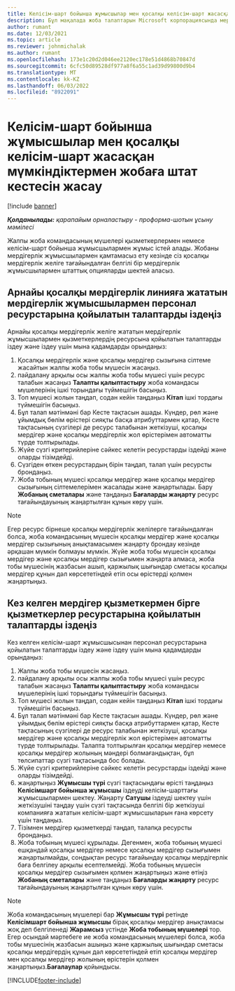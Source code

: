 ```yaml
---
title: Келісім-шарт бойынша жұмысшылар мен қосалқы келісім-шарт жасасқан мүмкіндіктермен жобаға штат кестесін жасау
description: Бұл мақалада жоба талаптарын Microsoft корпорациясында мердігерлік жұмысшыларды немесе қосалқы мердігерлік мүмкіндіктерді пайдалану арқылы қалай қамтамасыз етуге болатыны түсіндіріледі Dynamics 365 Project Operations.
author: rumant
ms.date: 12/03/2021
ms.topic: article
ms.reviewer: johnmichalak
ms.author: rumant
ms.openlocfilehash: 173e1c20d2d046ee2120ec178e51d4868b70847d
ms.sourcegitcommit: 6cfc50d89528df977a8f6a55c1ad39d99800d9b4
ms.translationtype: MT
ms.contentlocale: kk-KZ
ms.lasthandoff: 06/03/2022
ms.locfileid: "8922091"
---
```

# <a name="staffing-a-project-with-contract-workers-and-subcontracted-capacity"></a>Келісім-шарт бойынша жұмысшылар мен қосалқы келісім-шарт жасасқан мүмкіндіктермен жобаға штат кестесін жасау

[!include [banner](../../includes/dataverse-preview.md)]

_**Қолданылады:** қарапайым орналастыру - проформа-шотын ұсыну мәмілесі_

Жалпы жоба командасының мүшелері қызметкерлермен немесе келісім-шарт бойынша жұмысшылармен жұмыс істей алады. Жобаны мердігерлік жұмысшылармен қамтамасыз ету кезінде сіз қосалқы мердігерлік желіге тағайындалған белгілі бір мердігерлік жұмысшылармен штаттық опцияларды шектей аласыз. 

## <a name="search-for-staff-resource-requirements-with-contract-workers-that-belong-to-a-specific-subcontract-line"></a>Арнайы қосалқы мердігерлік линияға жататын мердігерлік жұмысшылармен персонал ресурстарына қойылатын талаптарды іздеңіз

Арнайы қосалқы мердігерлік желіге жататын мердігерлік жұмысшылармен қызметкерлердің ресурсына қойылатын талаптарды іздеу және іздеу үшін мына қадамдарды орындаңыз:

1. Қосалқы мердігерлік және қосалқы мердігер сызығына сілтеме жасайтын жалпы жоба тобы мүшесін жасаңыз.
2. пайдалану арқылы осы жалпы жоба тобы мүшесі үшін ресурс талабын жасаңыз **Талапты қалыптастыру** жоба командасы мүшелерінің ішкі торындағы түймешігін басыңыз.
3. Топ мүшесі жолын таңдап, содан кейін таңдаңыз **Кітап** ішкі тордағы түймешігін басыңыз. 
4. Бұл талап мәтінмәні бар Кесте тақтасын ашады. Күндер, рөл және ұйымдық бөлім өрістері сияқты басқа атрибуттармен қатар, Кесте тақтасының сүзгілері де ресурс талабынан жеткізуші, қосалқы мердігер және қосалқы мердігерлік жол өрістерімен автоматты түрде толтырылады.
5. Жүйе сүзгі критерийлеріне сәйкес келетін ресурстарды іздейді және оларды тізімдейді. 
6. Сүзгіден өткен ресурстардың бірін таңдап, талап үшін ресурсты брондаңыз. 
7. Жоба тобының мүшесі қосалқы мердігер және қосалқы мердігер сызығының сілтемелерімен жасалады және жаңартылады. Бару **Жобаның сметалары** және таңдаңыз **Бағаларды жаңарту** ресурс тағайындауының жаңартылған құнын көру үшін. 

> [!NOTE]
> Егер ресурс бірнеше қосалқы мердігерлік желілерге тағайындалған болса, жоба командасының мүшесін қосалқы мердігер және қосалқы мердігер сызығының анықтамасымен жаңарту брондау кезінде әрқашан мүмкін болмауы мүмкін. Жүйе жоба тобы мүшесін қосалқы мердігер және қосалқы мердігер сызығымен жаңарта алмаса, жоба тобы мүшесінің жазбасын ашып, қаржылық шығындар сметасы қосалқы мердігер құнын дәл көрсететіндей етіп осы өрістерді қолмен жаңартыңыз.

## <a name="search-for-and-staff-resource-requirements-with-any-contract-worker"></a>Кез келген мердігер қызметкермен бірге қызметкерлер ресурстарына қойылатын талаптарды іздеңіз

Кез келген келісім-шарт жұмысшысынан персонал ресурстарына қойылатын талаптарды іздеу және іздеу үшін мына қадамдарды орындаңыз:

1. Жалпы жоба тобы мүшесін жасаңыз.
2. пайдалану арқылы осы жалпы жоба тобы мүшесі үшін ресурс талабын жасаңыз **Талапты қалыптастыру** жоба командасы мүшелерінің ішкі торындағы түймешігін басыңыз.
3. Топ мүшесі жолын таңдап, содан кейін таңдаңыз **Кітап** ішкі тордағы түймешігін басыңыз. 
4. Бұл талап мәтінмәні бар Кесте тақтасын ашады. Күндер, рөл және ұйымдық бөлім өрістері сияқты басқа атрибуттармен қатар, Кесте тақтасының сүзгілері де ресурс талабынан жеткізуші, қосалқы мердігер және қосалқы мердігерлік жол өрістерімен автоматты түрде толтырылады. Талапта толтырылған қосалқы мердігер немесе қосалқы мердігер жолының мәндері болмағандықтан, бұл төлсипаттар сүзгі тақтасында бос болады.
5. Жүйе сүзгі критерийлеріне сәйкес келетін ресурстарды іздейді және оларды тізімдейді.
6. жаңартыңыз **Жұмысшы түрі** сүзгі тақтасындағы өрісті таңдаңыз **Келісімшарт бойынша жұмысшы** іздеуді келісім-шарттағы жұмысшылармен шектеу. Жаңарту **Сатушы** іздеуді шектеу үшін жеткізушіні таңдау үшін сүзгі тақтасында белгілі бір жеткізуші компанияға жататын келісім-шарт жұмысшыларын ғана көрсету үшін таңдаңыз.
7. Тізімнен мердігер қызметкерді таңдап, талапқа ресурсты брондаңыз.
8. Жоба тобының мүшесі құрылады. Дегенмен, жоба тобының мүшесі ешқандай қосалқы мердігер немесе қосалқы мердігер сызығымен жаңартылмайды, сондықтан ресурс тағайындау қосалқы мердігерлік баға белгілеу арқылы есептелмейді. Жоба тобының мүшесін қосалқы мердігер сызығымен қолмен жаңартыңыз және өтіңіз **Жобаның сметалары** және таңдаңыз **Бағаларды жаңарту** ресурс тағайындауының жаңартылған құнын көру үшін.

> [!NOTE]
> Жоба командасының мүшелері бар **Жұмысшы түрі** ретінде **Келісімшарт бойынша жұмысшы** бірақ қосалқы мердігер анықтамасы жоқ деп белгіленеді **Жарамсыз** үстінде **Жоба тобының мүшелері** тор. Егер осындай мәртебеге ие жоба командасының мүшелері болса, жоба тобы мүшесінің жазбасын ашыңыз және қаржылық шығындар сметасы қосалқы мердігердің құнын дәл көрсететіндей етіп қосалқы мердігер мен қосалқы мердігер жолының өрістерін қолмен жаңартыңыз.**Бағалаулар** қойындысы. 


[!INCLUDE[footer-include](../../includes/footer-banner.md)]
